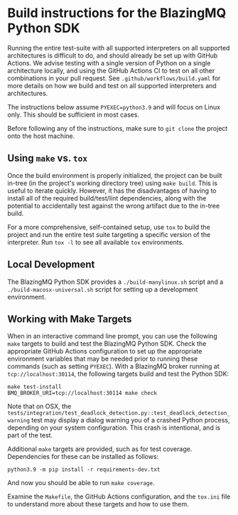 # Build instructions for the BlazingMQ Python SDK

Running the entire test-suite with all supported interpreters on all
supported architectures is difficult to do, and should already be set
up with GitHub Actions. We advise testing with a single version of
Python on a single architecture locally, and using the GitHub Actions
CI to test on all other combinations in your pull request. See
`.github/workflows/build.yaml` for more details on how we build and
test on all supported interpreters and architectures.

The instructions below assume `PYEXEC=python3.9` and will focus on Linux only.
This should be sufficient in most cases.

Before following any of the instructions, make sure to `git clone` the project onto the host machine.

## Using `make` vs. `tox`

Once the build environment is properly initialized, the project can
be built in-tree (in the project's working directory tree) using
`make build`. This is useful to iterate quickly. However, it has the
disadvantages of having to install all of the required
build/test/lint dependencies, along with the potential to
accidentally test against the wrong artifact due to the in-tree build.

For a more comprehensive, self-contained setup, use `tox` to build the project
and run the entire test suite targeting a specific version of the interpreter.
Run `tox -l` to see all available `tox` environments.

## Local Development

The BlazingMQ Python SDK provides a `./build-manylinux.sh` script and a
`./build-macosx-universal.sh` script for setting up a development environment.

## Working with Make Targets

When in an interactive command line prompt, you can use the following `make`
targets to build and test the BlazingMQ Python SDK. Check the
appropriate GitHub Actions configuration to set up the appropriate environment
variables that may be needed prior to running these commands (such as setting
`PYEXEC`).  With a BlazingMQ broker running at `tcp://localhost:30114`, the
following targets build and test the Python SDK:

```shell
make test-install
BMQ_BROKER_URI=tcp://localhost:30114 make check
```

Note that on OSX, the
`tests/integration/test_deadlock_detection.py::test_deadlock_detection_warning`
test may display a dialog warning you of a crashed Python process,
depending on your system configuration.  This crash is intentional, and
is part of the test.

Additional `make` targets are provided, such as for test coverage.
Dependencies for these can be installed as follows:

```shell
python3.9 -m pip install -r requirements-dev.txt
```

And now you should be able to run `make coverage`.

Examine the `Makefile`, the GitHub Actions configuration, and the `tox.ini`
file to understand more about these targets and how to use them.

